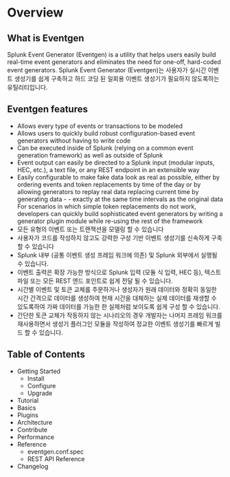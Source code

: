 # Overview

## What is Eventgen

Splunk Event Generator (Eventgen) is a utility that helps users easily build real-time event generators and eliminates the need for one-off, hard-coded event generators.
Splunk Event Generator (Eventgen)는 사용자가 실시간 이벤트 생성기를 쉽게 구축하고 하드 코딩 된 일회용 이벤트 생성기가 필요하지 않도록하는 유틸리티입니다.

## Eventgen features

- Allows every type of events or transactions to be modeled
- Allows users to quickly build robust configuration-based event generators without having to write code
- Can be executed inside of Splunk (relying on a common event generation framework) as well as outside of Splunk
- Event output can easily be directed to a Splunk input (modular inputs, HEC, etc.), a text file, or any REST endpoint in an extensible way
- Easily configurable to make fake data look as real as possible, either by ordering events and token replacements by time of the day or by allowing generators to replay real data replacing current time by generating data - - exactly at the same time intervals as the original data
For scenarios in which simple token replacements do not work, developers can quickly build sophisticated event generators by writing a generator plugin module while re-using the rest of the framework
- 모든 유형의 이벤트 또는 트랜잭션을 모델링 할 수 있습니다
- 사용자가 코드를 작성하지 않고도 강력한 구성 기반 이벤트 생성기를 신속하게 구축 할 수 있습니다
- Splunk 내부 (공통 이벤트 생성 프레임 워크에 의존) 및 Splunk 외부에서 실행될 수 있습니다.
- 이벤트 출력은 확장 가능한 방식으로 Splunk 입력 (모듈 식 입력, HEC 등), 텍스트 파일 또는 모든 REST 엔드 포인트로 쉽게 전달 될 수 있습니다.
- 시간별 이벤트 및 토큰 교체를 주문하거나 생성자가 원래 데이터와 정확히 동일한 시간 간격으로 데이터를 생성하여 현재 시간을 대체하는 실제 데이터를 재생할 수 있도록하여 가짜 데이터를 가능한 한 실제처럼 보이도록 쉽게 구성 할 수 있습니다.
- 간단한 토큰 교체가 작동하지 않는 시나리오의 경우 개발자는 나머지 프레임 워크를 재사용하면서 생성기 플러그인 모듈을 작성하여 정교한 이벤트 생성기를 빠르게 빌드 할 수 있습니다.

## Table of Contents

- Getting Started
  - Install
  - Configure
  - Upgrade
- Tutorial
- Basics
- Plugins
- Architecture
- Contribute
- Performance
- Reference
  - eventgen.conf.spec
  - REST API Reference
- Changelog
